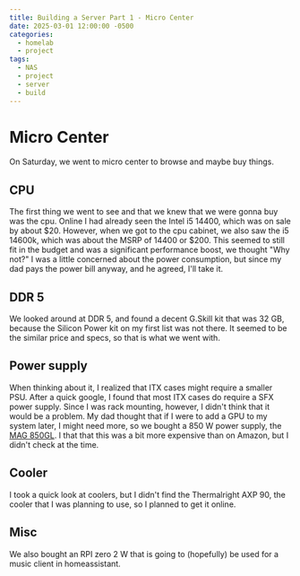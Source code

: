 ```yaml
---
title: Building a Server Part 1 - Micro Center
date: 2025-03-01 12:00:00 -0500
categories:
  - homelab
  - project
tags:
  - NAS
  - project
  - server
  - build
---
```


# Micro Center

On Saturday, we went to micro center to browse and maybe buy things.

## CPU

The first thing we went to see and that we knew that we were gonna buy was the cpu. Online I had already seen the Intel i5 14400, which was on sale by about $20. However, when we got to the cpu cabinet, we also saw the i5 14600k, which was about the MSRP of 14400 or $200. This seemed to still fit in the budget and was a significant performance boost, we thought "Why not?" I was a little concerned about the power consumption, but since my dad pays the power bill anyway, and he agreed, I'll take it.

## DDR 5

We looked around at DDR 5, and found a decent G.Skill kit that was 32 GB, because the Silicon Power kit on my first list was not there. It seemed to be the similar price and specs, so that is what we went with.

## Power supply

When thinking about it, I realized that ITX cases might require a smaller PSU. After a quick google, I found that most ITX cases do require a SFX power supply. Since I was rack mounting, however, I didn't think that it would be a problem. My dad thought that if I were to add a GPU to my system later, I might need more, so we bought a 850 W power supply, the [MAG 850GL](https://pcpartpicker.com/product/zF4Zxr/msi-mag-a850gl-pcie5-850-w-80-gold-certified-fully-modular-atx-power-supply-mag-a850gl-pcie5). I that that this was a bit more expensive than on Amazon, but I didn't check at the time.

## Cooler

I took a quick look at coolers, but I didn't find the Thermalright AXP 90, the cooler that I was planning to use, so I planned to get it online. 

## Misc

We also bought an RPI zero 2 W that is going to (hopefully) be used for a music client in homeassistant. 